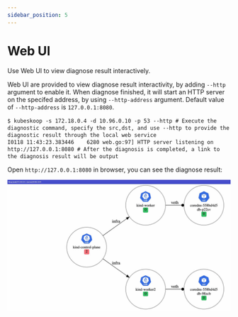 ```yaml
---
sidebar_position: 5
---
```


# Web UI

Use Web UI to view diagnose result interactively.

Web UI are provided to view diagnose result interactivity, by adding `--http` argument to enable it. When diagnose finished, it will start an HTTP server on the specifed address, by using `--http-address` argument. Default value of `--http-address` is `127.0.0.1:8080`.

```shell
$ kubeskoop -s 172.18.0.4 -d 10.96.0.10 -p 53 --http # Execute the diagnostic command, specify the src,dst, and use --http to provide the diagnostic result through the local web service
I0118 11:43:23.383446    6280 web.go:97] HTTP server listening on http://127.0.0.1:8080 # After the diagnosis is completed, a link to the diagnosis result will be output
```

Open `http://127.0.0.1:8080` in browser, you can see the diagnose result:

![diagnose_web](/img/doc/intro_diagnose_web.jpg)